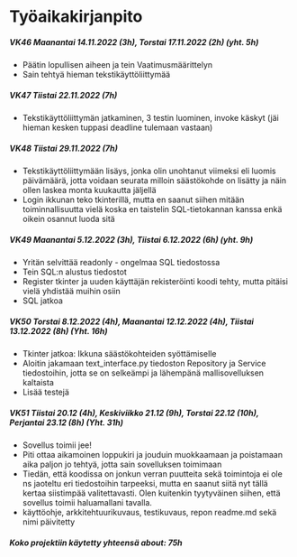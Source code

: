 # Työaikakirjanpito

##### VK46 Maanantai 14.11.2022 (3h), Torstai 17.11.2022 (2h) (yht. 5h)
  - Päätin lopullisen aiheen ja tein Vaatimusmäärittelyn
  - Sain tehtyä hieman tekstikäyttöliittymää

##### VK47 Tiistai 22.11.2022 (7h)
  - Tekstikäyttöliittymän jatkaminen, 3 testin luominen, invoke käskyt (jäi hieman kesken tuppasi deadline tulemaan vastaan)

##### VK48 Tiistai 29.11.2022 (7h)
   - Tekstikäyttöliittymään lisäys, jonka olin unohtanut viimeksi eli luomis päivämäärä, jotta voidaan seurata milloin säästökohde on lisätty ja näin ollen laskea monta kuukautta jäljellä
   - Login ikkunan teko tkinterillä, mutta en saanut siihen mitään toiminnallisuutta vielä koska en taistelin SQL-tietokannan kanssa enkä oikein osannut luoda sitä

##### VK49 Maanantai 5.12.2022 (3h), Tiistai 6.12.2022 (6h) (yht. 9h)
   - Yritän selvittää readonly - ongelmaa SQL tiedostossa
   - Tein SQL:n alustus tiedostot
   - Register tkinter ja uuden käyttäjän rekisteröinti koodi tehty, mutta pitäisi vielä yhdistää muihin osiin
   - SQL jatkoa

##### VK50 Torstai 8.12.2022 (4h), Maanantai 12.12.2022 (4h), Tiistai 13.12.2022 (8h) (Yht. 16h)
   - Tkinter jatkoa: Ikkuna säästökohteiden syöttämiselle
   - Aloitin jakamaan text_interface.py tiedoston Repository ja Service tiedostoihin, jotta se on selkeämpi ja lähempänä mallisovelluksen kaltaista
   - Lisää testejä
   
##### VK51 Tiistai 20.12 (4h), Keskiviikko 21.12 (9h), Torstai 22.12 (10h), Perjantai 23.12 (8h) (Yht. 31h)
   - Sovellus toimii jee!
   - Piti ottaa aikamoinen loppukiri ja jouduin muokkaamaan ja poistamaan aika paljon jo tehtyä, jotta sain sovelluksen toimimaan
   - Tiedän, että koodissa on jonkun verran puutteita sekä toimintoja ei ole ns jaoteltu eri tiedostoihin tarpeeksi, mutta en saanut siitä nyt tällä kertaa siistimpää valitettavasti. Olen kuitenkin tyytyväinen siihen, että sovellus toimii haluamallani tavalla.
   - käyttöohje, arkkitehtuurikuvaus, testikuvaus, repon readme.md sekä nimi päivitetty
    

##### Koko projektiin käytetty yhteensä about: 75h
    
